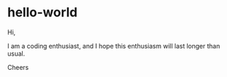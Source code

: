 # hello-world

Hi,

I am a coding enthusiast, and I hope this enthusiasm will last longer than usual.

Cheers
